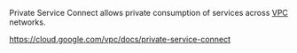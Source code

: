Private Service Connect allows private consumption of services across [VPC](VPC) networks.

https://cloud.google.com/vpc/docs/private-service-connect

